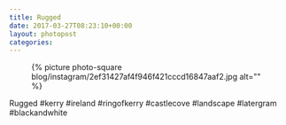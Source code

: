 ```yaml
---
title: Rugged
date: 2017-03-27T08:23:10+00:00
layout: photopost
categories:
---
```


<figure class="photo photo--square">
  {% picture photo-square blog/instagram/2ef31427af4f946f421cccd16847aaf2.jpg alt="" %}
</figure>

Rugged
#kerry #ireland #ringofkerry #castlecove #landscape #latergram #blackandwhite
